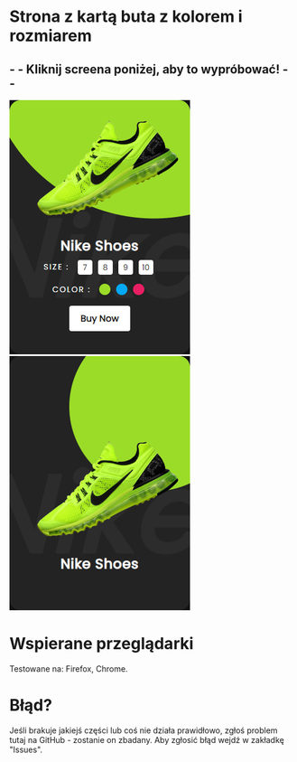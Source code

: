 # Strona z kartą buta z kolorem i rozmiarem

## - - Kliknij screena poniżej, aby to wypróbować! - - 
[![image](https://github.com/MrWoodsman/ShoseWeb/blob/65a2154de0a33c77c8df0784dda67881657ba686/buty1.png)](https://mrwoodsman.github.io/ShoseWeb/)
[![image](https://github.com/MrWoodsman/ShoseWeb/blob/65a2154de0a33c77c8df0784dda67881657ba686/buty2.png)](https://mrwoodsman.github.io/ShoseWeb/)

# Wspierane przeglądarki
Testowane na: Firefox, Chrome.
# Błąd?
Jeśli brakuje jakiejś części lub coś nie działa prawidłowo, zgłoś problem tutaj na GitHub - zostanie on zbadany.
Aby zgłosić błąd wejdź w zakładkę "Issues".

